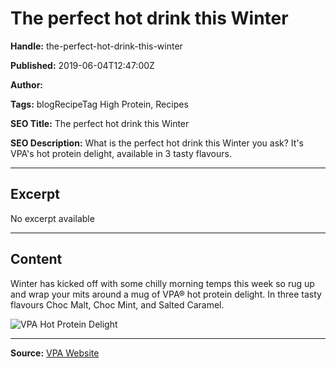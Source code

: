 # The perfect hot drink this Winter

**Handle:** the-perfect-hot-drink-this-winter

**Published:** 2019-06-04T12:47:00Z

**Author:**  

**Tags:** blogRecipeTag High Protein, Recipes

**SEO Title:** The perfect hot drink this Winter

**SEO Description:** What is the perfect hot drink this Winter you ask?  It's VPA's hot protein delight, available in 3 tasty flavours.

---

## Excerpt

No excerpt available

---

## Content

Winter has kicked off with some chilly morning temps this week so rug up and wrap your mits around a mug of VPA® hot protein delight. In three tasty flavours Choc Malt, Choc Mint, and Salted Caramel.  

![VPA Hot Protein Delight](image-link)

---

**Source:** [VPA Website](https://www.vpa.com.au)

